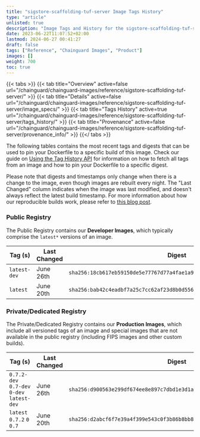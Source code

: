 ```yaml
---
title: "sigstore-scaffolding-tuf-server Image Tags History"
type: "article"
unlisted: true
description: "Image Tags and History for the sigstore-scaffolding-tuf-server Chainguard Image"
date: 2023-06-22T11:07:52+02:00
lastmod: 2024-06-27 00:41:27
draft: false
tags: ["Reference", "Chainguard Images", "Product"]
images: []
weight: 700
toc: true
---
```


{{< tabs >}}
{{< tab title="Overview" active=false url="/chainguard/chainguard-images/reference/sigstore-scaffolding-tuf-server/" >}}
{{< tab title="Details" active=false url="/chainguard/chainguard-images/reference/sigstore-scaffolding-tuf-server/image_specs/" >}}
{{< tab title="Tags History" active=true url="/chainguard/chainguard-images/reference/sigstore-scaffolding-tuf-server/tags_history/" >}}
{{< tab title="Provenance" active=false url="/chainguard/chainguard-images/reference/sigstore-scaffolding-tuf-server/provenance_info/" >}}
{{</ tabs >}}

The following tables contains the most recent tags and digests that can be used to pin your Dockerfile to a specific build of this image. Check our guide on [Using the Tag History API](/chainguard/chainguard-images/using-the-tag-history-api/) for information on how to fetch all tags from an image and how to pin your Dockerfile to a specific digest.

Please note that digests and timestamps only change when there is a change to the image, even though images are rebuilt every night. The "Last Changed" column indicates when the image was last modified, and doesn't always reflect the latest build timestamp. For more information about how our reproducible builds work, please refer to [this blog post](https://www.chainguard.dev/unchained/reproducing-chainguards-reproducible-image-builds).

### Public Registry
The Public Registry contains our **Developer Images**, which typically comprise the `latest*` versions of an image.

| Tag (s)       | Last Changed | Digest                                                                    |
|---------------|--------------|---------------------------------------------------------------------------|
|  `latest-dev` | June 26th    | `sha256:18cb617eb59150de5e77767d77a4fae1a9c6e96750ad719c9d72a9a067c4bfe2` |
|  `latest`     | June 20th    | `sha256:bab42c4eadbf7a25c7cc62af23d8b0d5563587eea804da0edfa46adc9ba05f3c` |


### Private/Dedicated Registry
The Private/Dedicated Registry contains our **Production Images**, which include all versioned tags of an image and special images that are not available in the public registry (including FIPS images and other custom builds).

| Tag (s)                                     | Last Changed | Digest                                                                    |
|---------------------------------------------|--------------|---------------------------------------------------------------------------|
|  `0.7.2-dev` `0.7-dev` `0-dev` `latest-dev` | June 26th    | `sha256:d900563e299df674ee8e897c7dbd1e3d1a9631c947a68006e9b309e25407ffdc` |
|  `latest` `0.7.2` `0` `0.7`                 | June 20th    | `sha256:d2abcf6f7e39a4f399e543c0f3b86b8bb82e822ffd1063eea030fa123af3818e` |

